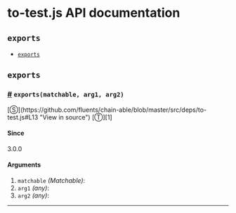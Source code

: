# to-test.js API documentation

<!-- div class="toc-container" -->

<!-- div -->

## `exports`
* <a href="#exports">`exports`</a>

<!-- /div -->

<!-- /div -->

<!-- div class="doc-container" -->

<!-- div -->

## `exports`

<!-- div -->

<h3 id="exports"><a href="#exports">#</a>&nbsp;<code>exports(matchable, arg1, arg2)</code></h3>
[&#x24C8;](https://github.com/fluents/chain-able/blob/master/src/deps/to-test.js#L13 "View in source") [&#x24C9;][1]



#### Since
3.0.0

#### Arguments
1. `matchable` *(Matchable)*:
2. `arg1` *(any)*:
3. `arg2` *(any)*:

---

<!-- /div -->

<!-- /div -->

<!-- /div -->

 [1]: #exports "Jump back to the TOC."
